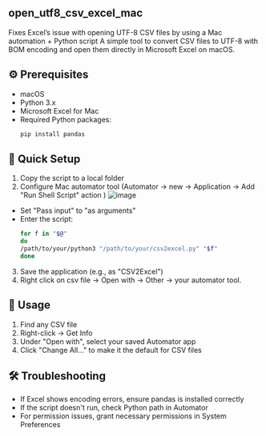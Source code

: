 ## open_utf8_csv_excel_mac
Fixes Excel’s issue with opening UTF-8 CSV files by using a Mac automation + Python script
A simple tool to convert CSV files to UTF-8 with BOM encoding and open them directly in Microsoft Excel on macOS.

## ⚙️ Prerequisites
- macOS
- Python 3.x
- Microsoft Excel for Mac
- Required Python packages:
  ```bash
  pip install pandas

## 🚀 Quick Setup
1. Copy the script to a local folder
2. Configure Mac automator tool (Automator -> new -> Application -> Add "Run Shell Script" action ) 
![image](https://github.com/user-attachments/assets/940f024d-0309-4bb7-b397-e62daac85236)

- Set "Pass input" to "as arguments"
- Enter the script:
  ```bash
  for f in "$@"
  do
  /path/to/your/python3 "/path/to/your/csv2excel.py" "$f"
  done

3. Save the application (e.g., as "CSV2Excel")
4. Right click on csv file -> Open with -> Other -> your automator tool. 


## 📝 Usage
1. Find any CSV file
2. Right-click → Get Info
3. Under "Open with", select your saved Automator app
4. Click "Change All..." to make it the default for CSV files

## 🛠 Troubleshooting
- If Excel shows encoding errors, ensure pandas is installed correctly
- If the script doesn't run, check Python path in Automator
- For permission issues, grant necessary permissions in System Preferences
